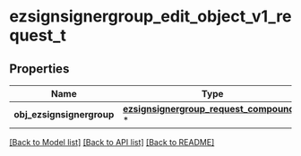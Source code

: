 # ezsignsignergroup_edit_object_v1_request_t

## Properties
Name | Type | Description | Notes
------------ | ------------- | ------------- | -------------
**obj_ezsignsignergroup** | [**ezsignsignergroup_request_compound_t**](ezsignsignergroup_request_compound.md) \* |  | 

[[Back to Model list]](../README.md#documentation-for-models) [[Back to API list]](../README.md#documentation-for-api-endpoints) [[Back to README]](../README.md)


